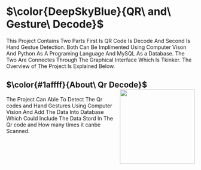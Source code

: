 # $\color{DeepSkyBlue}{QR\ and\ Gesture\ Decode}$ 
This Project Contains Two Parts First Is QR Code Is Decode And Second Is Hand Gestue Detection. Both Can Be Implimented Using Computer Vison And Python As A Programing Language And MySQL As a Database. The Two Are Connectes Through The Graphical Interface Which Is Tkinker. The Overview of The Project Is Explained Below.

## $\color{#1affff}{About\ Qr Decode}$ <img align="right" width="200" height="200" src="https://user-images.githubusercontent.com/73814328/221150031-fe32d9f2-4b2c-43a1-8680-4910f1133f17.png">
The Project Can Able To Detect The Qr codes and Hand Gestures Using Computer Vision And Add The Data Into Database Which Could Include The Data Stord In The Qr code and How many times it canbe Scanned.
